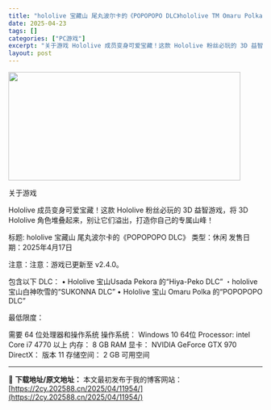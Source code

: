 ```yaml
---
title: "hololive 宝藏山 尾丸波尔卡的《POPOPOPO DLC》hololive TM Omaru Polkas POPOPOPO"
date: 2025-04-23
tags: []
categories: ["PC游戏"]
excerpt: "关于游戏 Hololive 成员变身可爱宝藏！这款 Hololive 粉丝必玩的 3D 益智游戏，将 3D Hololive 角色堆叠起来，别让它们溢出，打造你自己的专属山峰！ 标题: hololive 宝藏山 尾丸波尔卡的《POPOPOPO DLC》 类型：休闲 发售日期：2025年4月17日 注&hellip;"
layout: post
---
```


<img class="aligncenter size-full wp-image-11939" src="https://2cy.202588.cn/wp-content/uploads/2025/04/202504231123353.webp" alt="" width="460" height="215" />

关于游戏

Hololive 成员变身可爱宝藏！这款 Hololive 粉丝必玩的 3D 益智游戏，将 3D Hololive 角色堆叠起来，别让它们溢出，打造你自己的专属山峰！

标题: hololive 宝藏山 尾丸波尔卡的《POPOPOPO DLC》
类型：休闲
发售日期：2025年4月17日

注意：注意：游戏已更新至 v2.4.0。

包含以下 DLC：
• Hololive 宝山Usada Pekora 的“Hiya-Peko DLC”
・hololive宝山白神吹雪的“SUKONNA DLC”
• Hololive 宝山 Omaru Polka 的“POPOPOPO DLC”

最低限度：

需要 64 位处理器和操作系统
操作系统： Windows 10 64位
Processor: intel Core i7 4770 以上
内存： 8 GB RAM
显卡： NVIDIA GeForce GTX 970
DirectX： 版本 11
存储空间： 2 GB 可用空间

---
📖 **下载地址/原文地址：** 本文最初发布于我的博客网站：[https://2cy.202588.cn/2025/04/11954/](https://2cy.202588.cn/2025/04/11954/)
